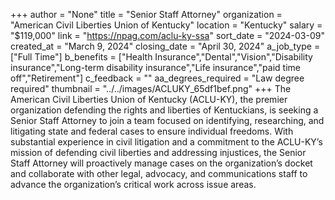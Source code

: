 +++
author = "None"
title = "Senior Staff Attorney"
organization = "American Civil Liberties Union of Kentucky"
location = "Kentucky"
salary = "$119,000"
link = "https://npag.com/aclu-ky-ssa"
sort_date = "2024-03-09"
created_at = "March 9, 2024"
closing_date = "April 30, 2024"
a_job_type = ["Full Time"]
b_benefits = ["Health Insurance","Dental","Vision","Disability insurance","Long-term disability insurance","Life insurance","paid time off","Retirement"]
c_feedback = ""
aa_degrees_required = "Law degree required"
thumbnail = "../../images/ACLUKY_65df1bef.png"
+++
The American Civil Liberties Union of Kentucky (ACLU-KY), the premier organization defending the rights and liberties of Kentuckians, is seeking a Senior Staff Attorney to join a team focused on identifying, researching, and litigating state and federal cases to ensure individual freedoms. With substantial experience in civil litigation and a commitment to the ACLU-KY’s mission of defending civil liberties and addressing injustices, the Senior Staff Attorney will proactively manage cases on the organization’s docket and collaborate with other legal, advocacy, and communications staff to advance the organization’s critical work across issue areas.